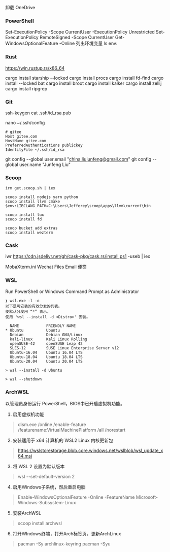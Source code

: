 卸载 OneDrive

### PowerShell

Set-ExecutionPolicy -Scope CurrentUser -ExecutionPolicy Unrestricted
Set-ExecutionPolicy RemoteSigned -Scope CurrentUser
Get-WindowsOptionalFeature -Online
列出环境变量 ls env:

### Rust

https://win.rustup.rs/x86_64

cargo install starship --locked
cargo install procs
cargo install fd-find
cargo install --locked bat
cargo install broot
cargo install kalker
cargo install zellij
cargo install ripgrep

### Git

ssh-keygen
cat .ssh/id_rsa.pub

nano ~/.ssh/config

```
# gitee
Host gitee.com
HostName gitee.com
PreferredAuthentications publickey
IdentityFile ~/.ssh/id_rsa
```

git config --global user.email "china.liujunfeng@gmail.com"
git config --global user.name "Junfeng Liu"

### Scoop

```
irm get.scoop.sh | iex

scoop install nodejs yarn python
scoop install llvm cmake
$env:LIBCLANG_PATH=C:\Users\Jefferey\scoop\apps\llvm\current\bin

scoop install lux
scoop install fd

scoop bucket add extras
scoop install wezterm
```

### Cask

iwr https://cdn.jsdelivr.net/gh/cask-pkg/cask.rs/install.ps1 -useb | iex

MobaXterm.ini
Wechat Files
Email
便签

### WSL

Run PowerShell or Windows Command Prompt as Administrator
```
❯ wsl.exe -l -o
以下是可安装的有效分发的列表。
使默认分发用 “*” 表示。
使用 'wsl --install -d <Distro>' 安装。

  NAME            FRIENDLY NAME
* Ubuntu          Ubuntu
  Debian          Debian GNU/Linux
  kali-linux      Kali Linux Rolling
  openSUSE-42     openSUSE Leap 42
  SLES-12         SUSE Linux Enterprise Server v12
  Ubuntu-16.04    Ubuntu 16.04 LTS
  Ubuntu-18.04    Ubuntu 18.04 LTS
  Ubuntu-20.04    Ubuntu 20.04 LTS

> wsl --install -d Ubuntu

> wsl --shutdown
```

### ArchWSL

以管理员身份运行 PowerShell，BIOS中已开启虚拟机功能。

1. 启用虚拟机功能
  > dism.exe /online /enable-feature /featurename:VirtualMachinePlatform /all /norestart
2. 安装适用于 x64 计算机的 WSL2 Linux 内核更新包
  > https://wslstorestorage.blob.core.windows.net/wslblob/wsl_update_x64.msi
3. 将 WSL 2 设置为默认版本
  > wsl --set-default-version 2
4. 启用Windows子系统，然后重启电脑
  > Enable-WindowsOptionalFeature -Online -FeatureName Microsoft-Windows-Subsystem-Linux
5. 安装ArchWSL
  > scoop install archwsl
6. 打开WIndows终端，打开Arch标签页，更新ArchLinux
  > pacman -Sy archlinux-keyring
  > pacman -Syu
```